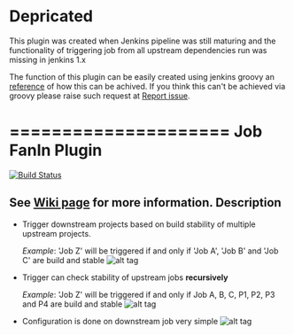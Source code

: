 Depricated
=====================
This plugin was created when Jenkins pipeline was still maturing and the functionality of triggering job from all upstream dependencies run was missing in jenkins 1.x

The function of this plugin can be easily created using jenkins groovy an [reference](https://stackoverflow.com/questions/8884166/how-do-i-dynamically-trigger-downstream-builds-in-jenkins) of how this can be achived. If you think this can't be achieved via groovy please raise such request at [Report issue](https://www.jenkins.io/participate/report-issue).

=====================
Job FanIn Plugin
=====================
[![Build Status](https://jenkins.ci.cloudbees.com/buildStatus/icon?job=plugins/job-fan-in-plugin)](https://jenkins.ci.cloudbees.com/job/plugins/job/job-fan-in-plugin/)

See [Wiki page](https://wiki.jenkins-ci.org/display/JENKINS/JobFanIn+Plugin) for more information.
Description
--------------------
* Trigger downstream projects based on build stability of multiple upstream projects.

  _Example_: 'Job Z' will be triggered if and only if 'Job A', 'Job B' and 'Job C' are build and stable
![alt tag](https://raw.githubusercontent.com/jenkinsci/job-fan-in-plugin/master/fanin.png)

* Trigger can check stability of upstream jobs **recursively**
 
  _Example_: 'Job Z' will be triggered if and only if Job A, B, C, P1, P2, P3 and P4 are build and stable
![alt tag](https://raw.githubusercontent.com/jenkinsci/job-fan-in-plugin/master/fanin-hierarchy.png)

* Configuration is done on downstream job very simple
![alt tag](https://raw.githubusercontent.com/jenkinsci/job-fan-in-plugin/master/job-fan-in-plugin.png)
